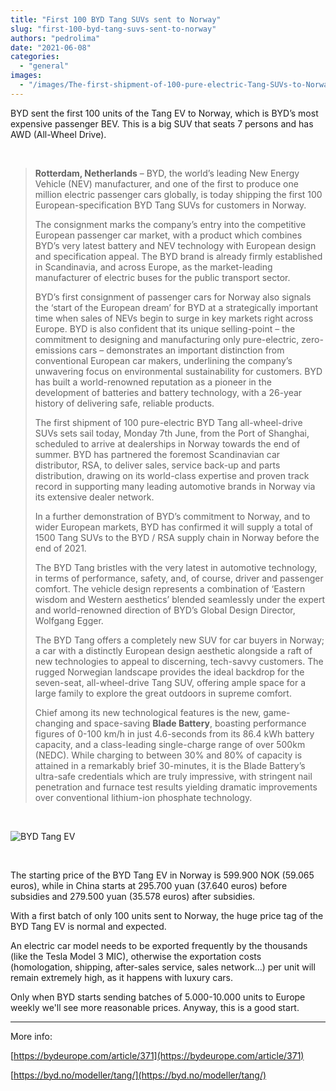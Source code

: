 ```yaml
---
title: "First 100 BYD Tang SUVs sent to Norway"
slug: "first-100-byd-tang-suvs-sent-to-norway"
authors: "pedrolima"
date: "2021-06-08"
categories: 
  - "general"
images: 
  - "/images/The-first-shipment-of-100-pure-electric-Tang-SUVs-to-Norway.avif"
---
```


BYD sent the first 100 units of the Tang EV to Norway, which is BYD’s most expensive passenger BEV. This is a big SUV that seats 7 persons and has AWD (All-Wheel Drive).

 

> **Rotterdam, Netherlands** – BYD, the world’s leading New Energy Vehicle (NEV) manufacturer, and one of the first to produce one million electric passenger cars globally, is today shipping the first 100 European-specification BYD Tang SUVs for customers in Norway.
> 
> The consignment marks the company’s entry into the competitive European passenger car market, with a product which combines BYD’s very latest battery and NEV technology with European design and specification appeal. The BYD brand is already firmly established in Scandinavia, and across Europe, as the market-leading manufacturer of electric buses for the public transport sector.
> 
> BYD’s first consignment of passenger cars for Norway also signals the ‘start of the European dream’ for BYD at a strategically important time when sales of NEVs begin to surge in key markets right across Europe. BYD is also confident that its unique selling-point – the commitment to designing and manufacturing only pure-electric, zero-emissions cars – demonstrates an important distinction from conventional European car makers, underlining the company’s unwavering focus on environmental sustainability for customers. BYD has built a world-renowned reputation as a pioneer in the development of batteries and battery technology, with a 26-year history of delivering safe, reliable products.
> 
> The first shipment of 100 pure-electric BYD Tang all-wheel-drive SUVs sets sail today, Monday 7th June, from the Port of Shanghai, scheduled to arrive at dealerships in Norway towards the end of summer. BYD has partnered the foremost Scandinavian car distributor, RSA, to deliver sales, service back-up and parts distribution, drawing on its world-class expertise and proven track record in supporting many leading automotive brands in Norway via its extensive dealer network.
> 
> In a further demonstration of BYD’s commitment to Norway, and to wider European markets, BYD has confirmed it will supply a total of 1500 Tang SUVs to the BYD / RSA supply chain in Norway before the end of 2021.
> 
> The BYD Tang bristles with the very latest in automotive technology, in terms of performance, safety, and, of course, driver and passenger comfort. The vehicle design represents a combination of ‘Eastern wisdom and Western aesthetics’ blended seamlessly under the expert and world-renowned direction of BYD’s Global Design Director, Wolfgang Egger.
> 
> The BYD Tang offers a completely new SUV for car buyers in Norway; a car with a distinctly European design aesthetic alongside a raft of new technologies to appeal to discerning, tech-savvy customers. The rugged Norwegian landscape provides the ideal backdrop for the seven-seat, all-wheel-drive Tang SUV, offering ample space for a large family to explore the great outdoors in supreme comfort.
> 
> Chief among its new technological features is the new, game-changing and space-saving **Blade Battery**, boasting performance figures of 0-100 km/h in just 4.6-seconds from its 86.4 kWh battery capacity, and a class-leading single-charge range of over 500km (NEDC). While charging to between 30% and 80% of capacity is attained in a remarkably brief 30-minutes, it is the Blade Battery’s ultra-safe credentials which are truly impressive, with stringent nail penetration and furnace test results yielding dramatic improvements over conventional lithium-ion phosphate technology.

 

![BYD Tang EV](images/BYD-Tang-EV.avif)

 

The starting price of the BYD Tang EV in Norway is 599.900 NOK (59.065 euros), while in China starts at 295.700 yuan (37.640 euros) before subsidies and 279.500 yuan (35.578 euros) after subsidies.

With a first batch of only 100 units sent to Norway, the huge price tag of the BYD Tang EV is normal and expected.

An electric car model needs to be exported frequently by the thousands (like the Tesla Model 3 MIC), otherwise the exportation costs (homologation, shipping, after-sales service, sales network…) per unit will remain extremely high, as it happens with luxury cars.

Only when BYD starts sending batches of 5.000-10.000 units to Europe weekly we'll see more reasonable prices. Anyway, this is a good start.

---

More info:

[https://bydeurope.com/article/371](https://bydeurope.com/article/371)

[https://byd.no/modeller/tang/](https://byd.no/modeller/tang/)
